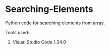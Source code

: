 # Searching-Elements
Python code for searching elements from array.

Tools used:
1. Visual Studio Code 1.34.0
